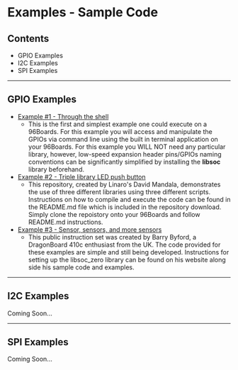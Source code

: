 # Examples - Sample Code

## Contents

- GPIO Examples
- I2C Examples
- SPI Examples

***

## GPIO Examples

- [Example #1 - Through the shell](GPIO_Examples/Example_1.md)
   - This is the first and simplest example one could execute on a 96Boards. For this example you will access and manipulate the GPIOs via command line using the built in terminal application on your 96Boards. For this example you WILL NOT need any particular library, however, low-speed expansion header pins/GPIOs naming conventions can be significantly simplified by installing the **libsoc** library beforehand.
- [Example #2 - Triple library LED push button](GPIO_Examples/Example_2.md)
   - This repository, created by Linaro's David Mandala, demonstrates the use of three different libraries using three different scripts. Instructions on how to compile and execute the code can be found in the README.md file which is included in the repository download. Simply clone the repoistory onto your 96Boards and follow README.md instructions.
- [Example #3 - Sensor, sensors, and more sensors](GPIO_Examples/Example_3.md)
   - This public instruction set was created by Barry Byford, a DragonBoard 410c enthusiast from the UK. The code provided for these examples are simple and still being developed. Instructions for setting up the libsoc_zero library can be found on his website along side his sample code and examples.

***

## I2C Examples

Coming Soon...

***

## SPI Examples

Coming Soon...
